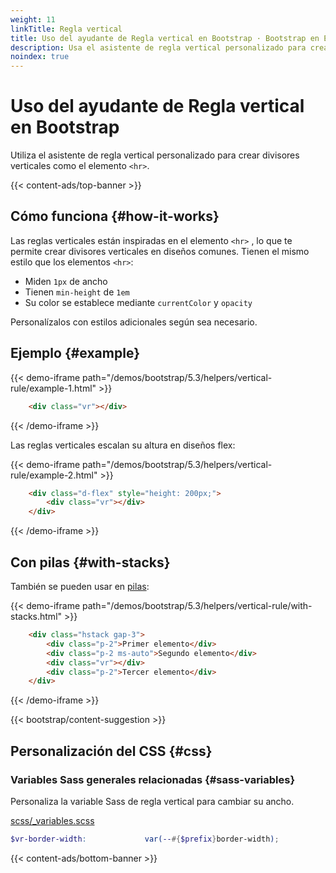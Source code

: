 ```yaml
---
weight: 11
linkTitle: Regla vertical
title: Uso del ayudante de Regla vertical en Bootstrap · Bootstrap en Español v5.3
description: Usa el asistente de regla vertical personalizado para crear divisores verticales como el elemento <hr>.
noindex: true
---
```


# Uso del ayudante de Regla vertical en Bootstrap

Utiliza el asistente de regla vertical personalizado para crear divisores verticales como el elemento `<hr>`.

{{< content-ads/top-banner >}}

Cómo funciona {#how-it-works}
-------------------------------

Las reglas verticales están inspiradas en el elemento `<hr>` , lo que te permite crear divisores verticales en diseños comunes. Tienen el mismo estilo que los elementos `<hr>`:

* Miden `1px` de ancho
* Tienen `min-height` de `1em`
* Su color se establece mediante `currentColor` y `opacity`

Personalízalos con estilos adicionales según sea necesario.

Ejemplo {#example}
-------------------

{{< demo-iframe path="/demos/bootstrap/5.3/helpers/vertical-rule/example-1.html" >}}
```html {filename="HTML"}
    <div class="vr"></div>
```
{{< /demo-iframe >}}

Las reglas verticales escalan su altura en diseños flex:

{{< demo-iframe path="/demos/bootstrap/5.3/helpers/vertical-rule/example-2.html" >}}
```html {filename="HTML"}
    <div class="d-flex" style="height: 200px;">
        <div class="vr"></div>
    </div>
```
{{< /demo-iframe >}}

Con pilas {#with-stacks}
-------------------------

También se pueden usar en [pilas](/bootstrap/5.3/helpers/stacks):

{{< demo-iframe path="/demos/bootstrap/5.3/helpers/vertical-rule/with-stacks.html" >}}
```html {filename="HTML"}
    <div class="hstack gap-3">
        <div class="p-2">Primer elemento</div>
        <div class="p-2 ms-auto">Segundo elemento</div>
        <div class="vr"></div>
        <div class="p-2">Tercer elemento</div>
    </div>
```
{{< /demo-iframe >}}

{{< bootstrap/content-suggestion >}}

Personalización del CSS {#css}
-----------

### Variables Sass generales relacionadas {#sass-variables}

Personaliza la variable Sass de regla vertical para cambiar su ancho.

[scss/_variables.scss](https://github.com/twbs/bootstrap/blob/v5.3.2/scss/_variables.scss)

```scss {filename="scss/_variables.scss"}
$vr-border-width:             var(--#{$prefix}border-width);
```

{{< content-ads/bottom-banner >}}